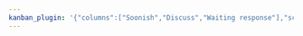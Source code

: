 ```yaml
---
kanban_plugin: '{"columns":["Soonish","Discuss","Waiting response"],"scope":"folder","showFilepath":true,"consolidateTags":false}'
---
```


